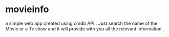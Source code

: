 # movieinfo
a simple web app created using omdb API . Just search the name of the Movie or a Tv show and it will provide with you all the relevant information .

